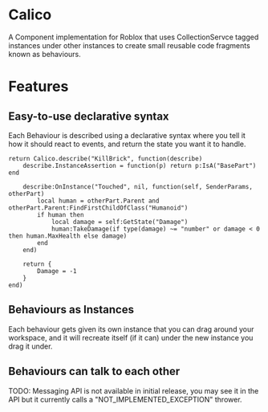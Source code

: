 # Calico

A Component implementation for Roblox that uses CollectionServce tagged instances under other instances to create small
reusable code fragments known as behaviours.

# Features

## Easy-to-use declarative syntax

Each Behaviour is described using a declarative syntax where you tell it how it should react to events, and return
the state you want it to handle.

```luau
return Calico.describe("KillBrick", function(describe)
	describe.InstanceAssertion = function(p) return p:IsA("BasePart") end

	describe:OnInstance("Touched", nil, function(self, SenderParams, otherPart)
		local human = otherPart.Parent and otherPart.Parent:FindFirstChildOfClass("Humanoid")
		if human then
			local damage = self:GetState("Damage")
			human:TakeDamage(if type(damage) ~= "number" or damage < 0 then human.MaxHealth else damage)
		end
	end)

	return {
		Damage = -1
	}
end)
```

## Behaviours as Instances

Each behaviour gets given its own instance that you can drag around your workspace, and it will recreate itself (if it can)
under the new instance you drag it under.

## Behaviours can talk to each other

TODO: Messaging API is not available in initial release, you may see it in the API but it currently calls a "NOT_IMPLEMENTED_EXCEPTION"
thrower.

